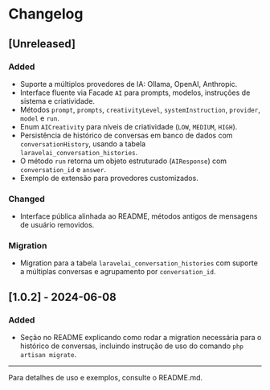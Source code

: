 # Changelog

## [Unreleased]

### Added
- Suporte a múltiplos provedores de IA: Ollama, OpenAI, Anthropic.
- Interface fluente via Facade `AI` para prompts, modelos, instruções de sistema e criatividade.
- Métodos `prompt`, `prompts`, `creativityLevel`, `systemInstruction`, `provider`, `model` e `run`.
- Enum `AICreativity` para níveis de criatividade (`LOW`, `MEDIUM`, `HIGH`).
- Persistência de histórico de conversas em banco de dados com `conversationHistory`, usando a tabela `laravelai_conversation_histories`.
- O método `run` retorna um objeto estruturado (`AIResponse`) com `conversation_id` e `answer`.
- Exemplo de extensão para provedores customizados.

### Changed
- Interface pública alinhada ao README, métodos antigos de mensagens de usuário removidos.

### Migration
- Migration para a tabela `laravelai_conversation_histories` com suporte a múltiplas conversas e agrupamento por `conversation_id`.

## [1.0.2] - 2024-06-08

### Added
- Seção no README explicando como rodar a migration necessária para o histórico de conversas, incluindo instrução de uso do comando `php artisan migrate`.

---

Para detalhes de uso e exemplos, consulte o README.md. 